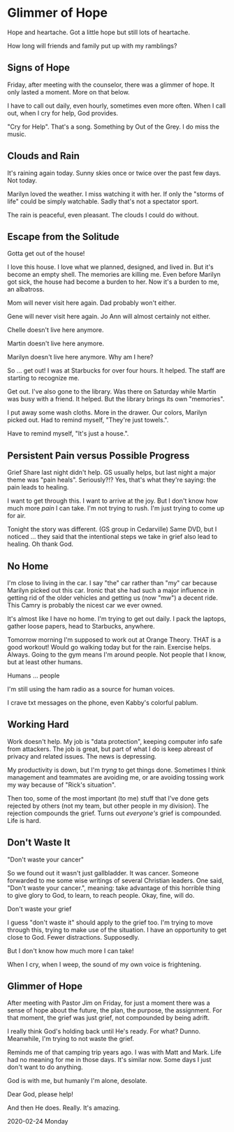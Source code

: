 # Glimmer of Hope

Hope and heartache. Got a little hope but still lots of heartache.

How long will friends and family put up with my ramblings?

## Signs of Hope

Friday, after meeting with the counselor,
there was a glimmer of hope. It only lasted a moment.
More on that below.

I have to call out daily, even hourly, sometimes even more often.
When I call out, when I cry for help, God provides.

"Cry for Help". That's a song. Something by Out of the Grey.
I do miss the music.

## Clouds and Rain

It's raining again today.
Sunny skies once or twice over the past few days.
Not today.

Marilyn loved the weather.
I miss watching it with her.
If only the "storms of life" could be simply watchable.
Sadly that's not a spectator sport.

The rain is peaceful, even pleasant. The clouds I could do without.

## Escape from the Solitude

Gotta get out of the house!

I love this house.
I love what we planned, designed, and lived in.
But it's become an empty shell. The memories are killing me.
Even before Marilyn got sick, the house had become a burden to her.
Now it's a burden to me, an albatross.

Mom will never visit here again. Dad probably won't either.

Gene will never visit here again. Jo Ann will almost certainly
not either.

Chelle doesn't live here anymore.

Martin doesn't live here anymore.

Marilyn doesn't live here anymore. Why am I here?

So ... get out!
I was at Starbucks for over four hours. It helped.
The staff are starting to recognize me.

Get out.
I've also gone to the library. Was there on Saturday
while Martin was busy with a friend. It helped.
But the library brings its own "memories".

I put away some wash cloths. More in the drawer. Our colors,
Marilyn picked out. Had to remind myself, "They're just towels.".

Have to remind myself, "It's just a house.".

## Persistent Pain versus Possible Progress

Grief Share last night didn't help.
GS usually helps, but last night a major theme was "pain heals".
Seriously?!? Yes, that's what they're saying: the pain leads to healing.

I want to get through this. I want to arrive at the joy.
But I don't know how much more *pain* I can take.
I'm not trying to rush. I'm just trying to come up for air.

Tonight the story was different. (GS group in Cedarville)
Same DVD, but I noticed ... they said that the intentional steps
we take in grief also lead to healing. Oh thank God.

## No Home

I'm close to living in the car.
I say "the" car rather than "my" car because Marilyn
picked out this car. Ironic that she had such a major influence
in getting rid of the older vehicles and getting us (now "mw")
a decent ride. This Camry is probably the nicest car we ever owned.

It's almost like I have no home.
I'm trying to get out daily.
I pack the laptops, gather loose papers, head to Starbucks, anywhere.

Tomorrow morning I'm supposed to work out at Orange Theory.
THAT is a good workout! Would go walking today but for the rain.
Exercise helps. Always. Going to the gym means I'm around people.
Not people that I know, but at least other humans.

Humans ... people

I'm still using the ham radio as a source for human voices.

I crave txt messages on the phone, even Kabby's colorful pablum.

## Working Hard

Work doesn't help.
My job is "data protection", keeping computer info safe from attackers.
The job is great, but part of what I do is keep abreast of privacy
and related issues. The news is depressing.

My productivity is down, but I'm *tryng* to get things done.
Sometimes I think management and teammates are avoiding me,
or are avoiding tossing work my way because of "Rick's situation".

Then too, some of the most important (to me) stuff that I've done
gets rejected by others (not my team, but other people in my division).
The rejection compounds the grief. Turns out *everyone's* grief
is compounded. Life is hard.

## Don't Waste It

"Don't waste your cancer"

So we found out it wasn't just gallbladder. It was cancer.
Someone forwarded to me some wise writings of several Christian leaders.
One said, "Don't waste your cancer.", meaning: take advantage of this
horrible thing to give glory to God, to learn, to reach people.
Okay, fine, will do.

Don't waste your grief

I guess "don't waste it" should apply to the grief too.
I'm trying to move through this, trying to make use of the situation.
I have an opportunity to get close to God. Fewer distractions.
Supposedly.

But I don't know how much more I can take!

When I cry, when I weep, the sound of my own voice is frightening.

## Glimmer of Hope

After meeting with Pastor Jim on Friday,
for just a moment there was a sense of hope about the future,
the plan, the purpose, the assignment. For that moment,
the grief was just grief, not compounded by being adrift.

I really think God's holding back until He's ready. For what?
Dunno. Meanwhile, I'm trying to not waste the grief.

Reminds me of that camping trip years ago. I was with Matt
and Mark. Life had no meaning for me in those days. It's similar now.
Some days I just don't want to do anything.

God is with me, but humanly I'm alone, desolate.

Dear God, please help!

And then He does. Really. It's amazing.

2020-02-24 Monday



